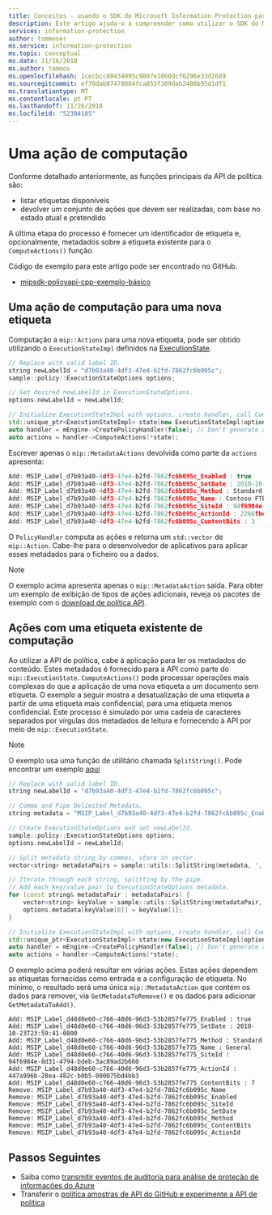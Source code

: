 ```yaml
---
title: Conceitos - usando o SDK do Microsoft Information Protection para gerar eventos de auditoria
description: Este artigo ajuda-o a compreender como utilizar o SDK do Microsoft Information Protection para computação.
services: information-protection
author: tommoser
ms.service: information-protection
ms.topic: conceptual
ms.date: 11/16/2018
ms.author: tommos
ms.openlocfilehash: 1cecbcc88434995c9807e1060dcf6296e33d2689
ms.sourcegitcommit: ef70dab87478084fca853f389dab2408b95d1df1
ms.translationtype: MT
ms.contentlocale: pt-PT
ms.lasthandoff: 11/26/2018
ms.locfileid: "52304185"
---
```

# <a name="compute-an-action"></a>Uma ação de computação

Conforme detalhado anteriormente, as funções principais da API de política são:
- listar etiquetas disponíveis
- devolver um conjunto de ações que devem ser realizadas, com base no estado atual e pretendido

A última etapa do processo é fornecer um identificador de etiqueta e, opcionalmente, metadados sobre a etiqueta existente para o `ComputeActions()` função.

Código de exemplo para este artigo pode ser encontrado no GitHub.

* [mipsdk-policyapi-cpp-exemplo-básico](https://github.com/Azure-Samples/mipsdk-policyapi-cpp-sample-basic)

## <a name="compute-an-action-for-a-new-label"></a>Uma ação de computação para uma nova etiqueta

Computação a `mip::Actions` para uma nova etiqueta, pode ser obtido utilizando o `ExecutionStateImpl` definidos na [ExecutionState](concept-handler-policy-executionstate-cpp.md).

```cpp
// Replace with valid label ID.
string newLabelId = "d7b93a40-4df3-47e4-b2fd-7862fc6b095c"; 
sample::policy::ExecutionStateOptions options;

// Set desired newLabelId in ExecutionStateOptions.
options.newLabelId = newLabelId;

// Initialize ExecutionStateImpl with options, create handler, call ComputeActions.
std::unique_ptr<ExecutionStateImpl> state(new ExecutionStateImpl(options));
auto handler = mEngine->CreatePolicyHandler(false); // Don't generate audit event.
auto actions = handler->ComputeActions(*state);
```

Escrever apenas o `mip::MetadataActions` devolvida como parte da `actions` apresenta:

```cpp
Add: MSIP_Label_d7b93a40-4df3-47e4-b2fd-7862fc6b095c_Enabled : true
Add: MSIP_Label_d7b93a40-4df3-47e4-b2fd-7862fc6b095c_SetDate : 2018-10-23T20:39:06-0800
Add: MSIP_Label_d7b93a40-4df3-47e4-b2fd-7862fc6b095c_Method : Standard
Add: MSIP_Label_d7b93a40-4df3-47e4-b2fd-7862fc6b095c_Name : Contoso FTEs (C)
Add: MSIP_Label_d7b93a40-4df3-47e4-b2fd-7862fc6b095c_SiteId : 94f6984e-8d31-4794-bdeb-3ac89ad2b660
Add: MSIP_Label_d7b93a40-4df3-47e4-b2fd-7862fc6b095c_ActionId : 2266fbe8-a0d9-44e8-bad8-00008f2a0915
Add: MSIP_Label_d7b93a40-4df3-47e4-b2fd-7862fc6b095c_ContentBits : 3
```

O `PolicyHandler` computa as ações e retorna um `std::vector` de `mip::Action`. Cabe-lhe para o desenvolvedor de aplicativos para aplicar esses metadados para o ficheiro ou a dados.

> [!NOTE]
> O exemplo acima apresenta apenas o `mip::MetadataAction` saída. Para obter um exemplo de exibição de tipos de ações adicionais, reveja os pacotes de exemplo com o [download de política API](https://aka.ms/mipsdkbins).

## <a name="compute-actions-with-an-existing-label"></a>Ações com uma etiqueta existente de computação

Ao utilizar a API de política, cabe à aplicação para ler os metadados do conteúdo. Estes metadados é fornecido para a API como parte do `mip::ExecutionState`. `ComputeActions()` pode processar operações mais complexas do que a aplicação de uma nova etiqueta a um documento sem etiqueta. O exemplo a seguir mostra a desatualização de uma etiqueta a partir de uma etiqueta mais confidencial, para uma etiqueta menos confidencial. Este processo é simulado por uma cadeia de caracteres separados por vírgulas dos metadados de leitura e fornecendo à API por meio de `mip::ExecutionState`.

> [!NOTE]
> O exemplo usa uma função de utilitário chamada `SplitString()`. Pode encontrar um exemplo [aqui](https://github.com/Azure-Samples/mipsdk-policyapi-cpp-sample-basic/blob/master/mipsdk-policyapi-cpp-sample-basic/utils.cpp)

```cpp
// Replace with valid label ID.
string newLabelId = "d7b93a40-4df3-47e4-b2fd-7862fc6b095c";

// Comma and Pipe Delimited Metadata.
string metadata = "MSIP_Label_d7b93a40-4df3-47e4-b2fd-7862fc6b095c_Enabled|true,MSIP_Label_d7b93a40-4df3-47e4-b2fd-7862fc6b095c_SetDate|2018-10-23T21:53:31-0800,MSIP_Label_d7b93a40-4df3-47e4-b2fd-7862fc6b095c_Method|Standard,MSIP_Label_d7b93a40-4df3-47e4-b2fd-7862fc6b095c_Name|Contoso FTEs (C),MSIP_Label_d7b93a40-4df3-47e4-b2fd-7862fc6b095c_SiteId|94f6984e-8d31-4794-bdeb-3ac89ad2b660,MSIP_Label_d7b93a40-4df3-47e4-b2fd-7862fc6b095c_ActionId|b56491d9-155f-40ff-866f-0000acd85c31,MSIP_Label_d7b93a40-4df3-47e4-b2fd-7862fc6b095c_ContentBits|7";

// Create ExecutionStateOptions and set newLabelId.
sample::policy::ExecutionStateOptions options;
options.newLabelId = newLabelId;

// Split metadata string by commas, store in vector.
vector<string> metadataPairs = sample::utils::SplitString(metadata, ','); 

// Iterate through each string, splitting by the pipe.
// Add each key/value pair to ExecutionStateOptions metadata.
for (const string& metadataPair : metadataPairs) {
    vector<string> keyValue = sample::utils::SplitString(metadataPair, '|');
    options.metadata[keyValue[0]] = keyValue[1];
}

// Initialize ExecutionStateImpl with options, create handler, call ComputeActions
std::unique_ptr<ExecutionStateImpl> state(new ExecutionStateImpl(options));
auto handler = mEngine->CreatePolicyHandler(false); // Don't generate audit event.
auto actions = handler->ComputeActions(*state);
```

O exemplo acima poderá resultar em várias ações. Estas ações dependem as etiquetas fornecidas como entrada e a configuração de etiqueta. No mínimo, o resultado será uma única `mip::MetadataAction` que contém os dados para remover, via `GetMetadataToRemove()` e os dados para adicionar `GetMetadataToAdd()`.

```
Add: MSIP_Label_d48d0e60-c766-40d6-96d3-53b2857fe775_Enabled : true
Add: MSIP_Label_d48d0e60-c766-40d6-96d3-53b2857fe775_SetDate : 2018-10-23T23:59:41-0800
Add: MSIP_Label_d48d0e60-c766-40d6-96d3-53b2857fe775_Method : Standard
Add: MSIP_Label_d48d0e60-c766-40d6-96d3-53b2857fe775_Name : General
Add: MSIP_Label_d48d0e60-c766-40d6-96d3-53b2857fe775_SiteId : 94f6984e-8d31-4794-bdeb-3ac89ad2b660
Add: MSIP_Label_d48d0e60-c766-40d6-96d3-53b2857fe775_ActionId : 447a996b-28ea-482c-b0b5-000075bd4bb3
Add: MSIP_Label_d48d0e60-c766-40d6-96d3-53b2857fe775_ContentBits : 7
Remove: MSIP_Label_d7b93a40-4df3-47e4-b2fd-7862fc6b095c_Name
Remove: MSIP_Label_d7b93a40-4df3-47e4-b2fd-7862fc6b095c_Enabled
Remove: MSIP_Label_d7b93a40-4df3-47e4-b2fd-7862fc6b095c_SiteId
Remove: MSIP_Label_d7b93a40-4df3-47e4-b2fd-7862fc6b095c_SetDate
Remove: MSIP_Label_d7b93a40-4df3-47e4-b2fd-7862fc6b095c_Method
Remove: MSIP_Label_d7b93a40-4df3-47e4-b2fd-7862fc6b095c_ContentBits
Remove: MSIP_Label_d7b93a40-4df3-47e4-b2fd-7862fc6b095c_ActionId
```

## <a name="next-steps"></a>Passos Seguintes

- Saiba como [transmitir eventos de auditoria para análise de proteção de informações do Azure](concept-handler-policy-auditing-cpp.md)
- Transferir o [política amostras de API do GitHub e experimente a API de política](https://azure.microsoft.com/resources/samples/?sort=0&term=mipsdk+policyapi)